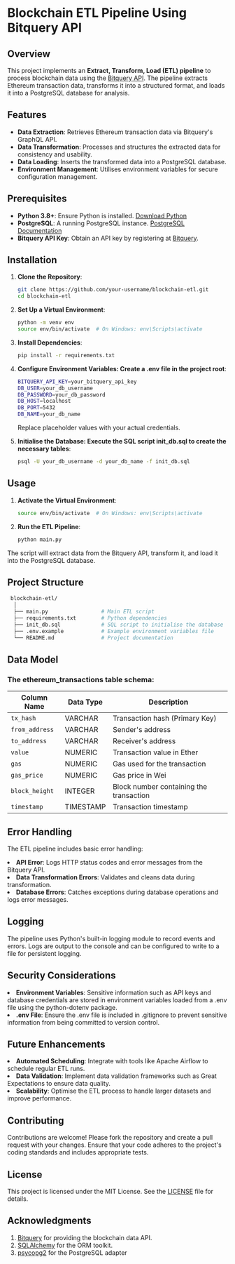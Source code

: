 # Blockchain ETL Pipeline Using Bitquery API

## Overview

This project implements an **Extract, Transform, Load (ETL) pipeline** to process blockchain data using the [Bitquery API](https://graphql.bitquery.io/). The pipeline extracts Ethereum transaction data, transforms it into a structured format, and loads it into a PostgreSQL database for analysis.

## Features

- **Data Extraction**: Retrieves Ethereum transaction data via Bitquery's GraphQL API.
- **Data Transformation**: Processes and structures the extracted data for consistency and usability.
- **Data Loading**: Inserts the transformed data into a PostgreSQL database.
- **Environment Management**: Utilises environment variables for secure configuration management.

## Prerequisites

- **Python 3.8+**: Ensure Python is installed. [Download Python](https://www.python.org/downloads/)
- **PostgreSQL**: A running PostgreSQL instance. [PostgreSQL Documentation](https://www.postgresql.org/docs/)
- **Bitquery API Key**: Obtain an API key by registering at [Bitquery](https://bitquery.io/).

## Installation

1. **Clone the Repository**:
   ```bash
   git clone https://github.com/your-username/blockchain-etl.git
   cd blockchain-etl
    ```
2. **Set Up a Virtual Environment**:
   ```bash
   python -m venv env
   source env/bin/activate  # On Windows: env\Scripts\activate
    ```
3. **Install Dependencies**:
   ```bash
   pip install -r requirements.txt
     ```
4. **Configure Environment Variables: Create a .env file in the project root**:
   ```bash
   BITQUERY_API_KEY=your_bitquery_api_key
   DB_USER=your_db_username
   DB_PASSWORD=your_db_password
   DB_HOST=localhost
   DB_PORT=5432
   DB_NAME=your_db_name
    ```
   Replace placeholder values with your actual credentials.
   
6.  **Initialise the Database: Execute the SQL script init_db.sql to create the necessary tables**:
    ```bash
    psql -U your_db_username -d your_db_name -f init_db.sql
     ```

## Usage
1. **Activate the Virtual Environment**:
   ```bash
   source env/bin/activate  # On Windows: env\Scripts\activate
    ```
2. **Run the ETL Pipeline**:
   ```bash
   python main.py
    ```
The script will extract data from the Bitquery API, transform it, and load it into the PostgreSQL database.

## Project Structure
   ```bash
    blockchain-etl/
     │
     ├── main.py                 # Main ETL script
     ├── requirements.txt        # Python dependencies
     ├── init_db.sql             # SQL script to initialise the database
     ├── .env.example            # Example environment variables file
     └── README.md               # Project documentation
   ```

## Data Model

### The ethereum_transactions table schema:

| Column Name      | Data Type  | Description                          |
|-----------------|-----------|--------------------------------------|
| `tx_hash`       | VARCHAR   | Transaction hash (Primary Key)       |
| `from_address`  | VARCHAR   | Sender's address                     |
| `to_address`    | VARCHAR   | Receiver's address                   |
| `value`        | NUMERIC   | Transaction value in Ether           |
| `gas`          | NUMERIC   | Gas used for the transaction         |
| `gas_price`    | NUMERIC   | Gas price in Wei                     |
| `block_height` | INTEGER   | Block number containing the transaction |
| `timestamp`    | TIMESTAMP | Transaction timestamp                 |

## Error Handling
The ETL pipeline includes basic error handling:
<li><strong>API Error</strong>: Logs HTTP status codes and error messages from the Bitquery API.</li>
<li><strong>Data Transformation Errors</strong>: Validates and cleans data during transformation.</li>
<li><strong>Database Errors</strong>: Catches exceptions during database operations and logs error messages.</li>

## Logging
The pipeline uses Python's built-in logging module to record events and errors. Logs are output to the console and can be configured to write to a file for persistent logging.

## Security Considerations
<li><strong>Environment Variables</strong>: Sensitive information such as API keys and database credentials are stored in environment variables loaded from a .env file using the python-dotenv package.</li>
<li><strong>.env File</strong>: Ensure the .env file is included in .gitignore to prevent sensitive information from being committed to version control.</li>

## Future Enhancements
<li><strong>Automated Scheduling</strong>: Integrate with tools like Apache Airflow to schedule regular ETL runs.
<li><strong>Data Validation</strong>: Implement data validation frameworks such as Great Expectations to ensure data quality.
<li><strong>Scalability</strong>: Optimise the ETL process to handle larger datasets and improve performance.
  
## Contributing
Contributions are welcome! Please fork the repository and create a pull request with your changes. Ensure that your code adheres to the project's coding standards and includes appropriate tests.

## License
This project is licensed under the MIT License. See the [LICENSE]() file for details.

## Acknowledgments
1. [Bitquery](https://bitquery.io/) for providing the blockchain data API.
2. [SQLAlchemy](https://www.sqlalchemy.org/) for the ORM toolkit.
3. [psycopg2](https://pypi.org/project/psycopg2/) for the PostgreSQL adapter
